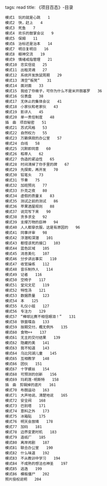 tags: read
title: 《项目百态》-目录

	模式1　玩的就是心跳　　1 
	模式2　快，赶上　　4 
	模式3　死鱼　　7 
	模式4　欢乐的鼓掌会议　　9 
	模式5　保姆　　11 
	模式6　治标还是治本　　14 
	模式7　明日复明日　　16 
	模式8　眼神交流　　19 
	模式9　情绪戒指管理　　21 
	模式10　忠实信徒　　25 
	模式11　出租灵魂　　27 
	模式12　系统开发旅鼠周期　　29 
	模式13　清空“板凳”　　31 
	模式14　面对面　　33 
	模式15　我给了你凿子，可你为什么不是米开朗基罗　　36 
	模式16　仪表盘　　38 
	模式17　无休止的集体会议　　41 
	模式18　小家伙和老家伙　　43 
	模式19　影评人　　45 
	模式20　单一责任制度　　48 
	插　曲　项目秘密　　51 
	模式21　苏式风格　　53 
	模式22　自然权力　　55 
	模式23　万籁俱寂的办公室　　57 
	模式24　白线　　58 
	模式25　沉默即同意　　60 
	模式26　稻草人　　62 
	模式27　伪造的紧迫性　　65 
	模式28　时间清掉了你手里的牌　　67 
	模式29　先探索，再开发　　70 
	模式30　铅笔头　　73 
	模式31　节奏　　75 
	模式32　加班预兆　　77 
	模式33　扑克之夜　　80 
	模式34　虚假的质量关　　83 
	模式35　测试之前的测试　　86 
	模式36　苹果酒屋规则　　88 
	模式37　说完写下来　　90 
	模式38　贪多求全　　92 
	模式39　支撑万物的巨神　　94 
	模式40　人人都穿衣服，这是有原因的　　96 
	模式41　同事评审　　98 
	模式42　浮潜和深潜　　101 
	模式43　都怪该死的接口　　103 
	模式44　蓝色区域　　105 
	模式45　消息美化　　107 
	模式46　分步讲出事实　　110 
	模式47　收官操练　　112 
	模式48　音乐制作人　　114 
	模式49　记者　　116 
	模式50　空椅子　　117 
	模式51　堂兄文尼　　119 
	模式52　特性汤　　121 
	模式53　数据质量　　123 
	模式54　本　　125 
	模式55　礼仪小姐　　127 
	模式56　专注力　　129 
	模式57　“棒球比赛不相信眼泪！”　　131 
	模式58　铁窗喋血　　133 
	模式59　按期交付，概无例外　　135 
	模式60　食物++　　137 
	模式61　无主的交付结果　　139 
	模式62　隐藏的美　　141 
	模式63　我不知道　　143 
	模式64　乌比冈湖儿童　　145 
	模式65　互相教学　　148 
	模式66　团伙　　151 
	模式67　十字螺丝　　154 
	模式68　可预测的创新　　156 
	模式69　玛莉莲·明斯特　　158 
	插　曲　剪辑掉的底片　　161 
	模式70　布朗运动　　163 
	模式71　大声地说、清楚地说　　165 
	模式72　安全阀　　168 
	模式73　巴别塔　　171 
	模式74　意料之外　　173 
	模式75　冰箱贴　　175 
	模式76　明天会放晴　　178 
	模式77　加码　　181 
	模式78　边界变更时机　　183 
	模式79　造纸厂　　185 
	模式80　离岸闹剧　　187 
	模式81　联合办公室　　190 
	模式82　什么味道　　192 
	模式83　不从教训中学习　　194 
	模式84　不成熟的想法也神圣　　197 
	模式85　逃逸　　199 
	模式86　模板僵尸　　202 
	照片授权说明　　204 
